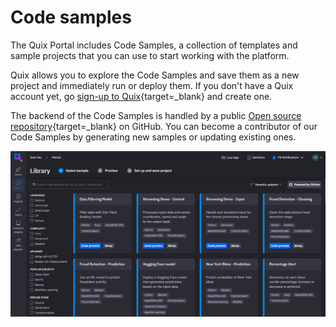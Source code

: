 # Code samples

The Quix Portal includes Code Samples, a collection of templates and sample projects that you can use to start working with the platform.

Quix allows you to explore the Code Samples and save them as a new project and immediately run or deploy them. If you don't have a Quix account yet, go [sign-up to Quix](https://portal.platform.quix.ai/self-sign-up?xlink=docs){target=_blank} and create one.

The backend of the Code Samples is handled by a public [Open source repository](https://github.com/quixio/quix-samples){target=_blank} on GitHub. You can become a contributor of our Code Samples by generating new samples or updating existing ones.

![Library.png](library.png)
